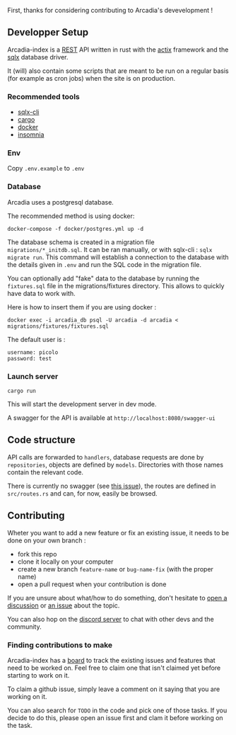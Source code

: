 First, thanks for considering contributing to Arcadia's devevelopment !

## Developper Setup

Arcadia-index is a [REST](https://en.wikipedia.org/wiki/REST) API written in rust with the [actix](https://github.com/actix/actix-web) framework and the [sqlx](https://github.com/launchbadge/sqlx) database driver.

It (will) also contain some scripts that are meant to be run on a regular basis (for example as cron jobs) when the site is on production.

### Recommended tools
- [sqlx-cli](https://github.com/launchbadge/sqlx/blob/main/sqlx-cli/README.md)
- [cargo](https://doc.rust-lang.org/cargo/getting-started/installation.html)
- [docker](https://docs.docker.com/desktop/setup/install)
- [insomnia](https://github.com/Kong/insomnia/)

### Env
Copy `.env.example` to `.env`

### Database

Arcadia uses a postgresql database.

The recommended method is using docker:
```
docker-compose -f docker/postgres.yml up -d
```

The database schema is created in a migration file `migrations/*_initdb.sql`. It can be ran manually, or with sqlx-cli : `sqlx migrate run`. This command will establish a connection to the database with the details given in `.env` and run the SQL code in the migration file.

You can optionally add "fake" data to the database by running the `fixtures.sql` file in the migrations/fixtures directory. This allows to quickly have data to work with.

Here is how to insert them if you are using docker :

```
docker exec -i arcadia_db psql -U arcadia -d arcadia < migrations/fixtures/fixtures.sql
```

The default user is :

```
username: picolo
password: test
```

### Launch server

```
cargo run
```

This will start the development server in dev mode.

A swagger for the API is available at `http://localhost:8080/swagger-ui`

## Code structure

API calls are forwarded to `handlers`, database requests are done by `repositories`, objects are defined by `models`. Directories with those names contain the relevant code.

There is currently no swagger (see [this issue](https://github.com/Arcadia-Solutions/arcadia-index/issues/1)), the routes are defined in `src/routes.rs` and can, for now, easily be browsed.

## Contributing

Wheter you want to add a new feature or fix an existing issue, it needs to be done on your own branch :

- fork this repo
- clone it locally on your computer
- create a new branch `feature-name` or `bug-name-fix` (with the proper name)
- open a pull request when your contribution is done

If you are unsure about what/how to do something, don't hesitate to [open a discussion](https://github.com/Arcadia-Solutions/arcadia-index/discussions) or [an issue](https://github.com/Arcadia-Solutions/arcadia-index/issues) about the topic.

You can also hop on the [discord server](https://discord.gg/amYWVk7pS3) to chat with other devs and the community.

### Finding contributions to make

Arcadia-index has a [board](https://github.com/orgs/Arcadia-Solutions/projects/1) to track the existing issues and features that need to be worked on. Feel free to claim one that isn't claimed yet before starting to work on it.

To claim a github issue, simply leave a comment on it saying that you are working on it.

You can also search for `TODO` in the code and pick one of those tasks. If you decide to do this, please open an issue first and clam it before working on the task.
